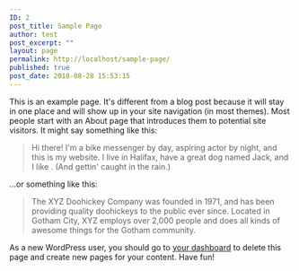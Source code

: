 ```yaml
---
ID: 2
post_title: Sample Page
author: test
post_excerpt: ""
layout: page
permalink: http://localhost/sample-page/
published: true
post_date: 2018-08-28 15:53:15
---
```

This is an example page. It's different from a blog post because it will stay in one place and will show up in your site navigation (in most themes). Most people start with an About page that introduces them to potential site visitors. It might say something like this:

<blockquote>Hi there! I'm a bike messenger by day, aspiring actor by night, and this is my website. I live in Halifax, have a great dog named Jack, and I like . (And gettin' caught in the rain.)</blockquote>

...or something like this:

<blockquote>The XYZ Doohickey Company was founded in 1971, and has been providing quality doohickeys to the public ever since. Located in Gotham City, XYZ employs over 2,000 people and does all kinds of awesome things for the Gotham community.</blockquote>

As a new WordPress user, you should go to <a href="http://localhost/wp-admin/">your dashboard</a> to delete this page and create new pages for your content. Have fun!